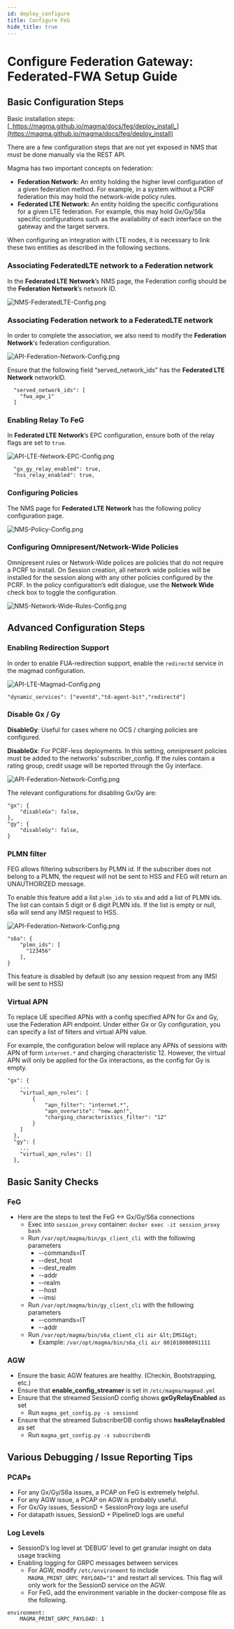 ```yaml
---
id: deploy_configure
title: Configure FeG
hide_title: true
---
```


# Configure Federation Gateway: Federated-FWA Setup Guide

## Basic Configuration Steps

Basic installation steps: [_https://magma.github.io/magma/docs/feg/deploy_install_](https://magma.github.io/magma/docs/feg/deploy_install)

There are a few configuration steps that are not yet exposed in NMS that must be done manually via the REST API.

Magma has two important concepts on federation:

* **Federation Network:** An entity holding the higher level configuration of a given federation method. For example, in a system without a PCRF federation this may hold the network-wide policy rules.
* **Federated LTE Network:** An entity holding the specific configurations for a given LTE federation. For example, this may hold Gx/Gy/S6a specific configurations such as the availability of each interface on the gateway and the target servers.

When configuring an integration with LTE nodes, it is necessary to link these two entities as described in the following sections.

### Associating FederatedLTE network to a Federation network

In the **Federated LTE** **Network**’s NMS page, the Federation config should be the **Federation** **Network**’s network ID.

![NMS-FederatedLTE-Config.png](/assets/feg/NMS-FederatedLTE-Config.png)

### Associating Federation network to a FederatedLTE network

In order to complete the association, we also need to modify the **Federation Network**‘s federation configuration.

![API-Federation-Network-Config.png](/assets/feg/API-Federation-Network-Config.png)

Ensure that the following field “served_network_ids” has the **Federated LTE** **Network** networkID.

```
  "served_network_ids": [
    "fwa_agw_1"
  ]
```

### Enabling Relay To FeG

In **Federated LTE** **Network**’s EPC configuration, ensure both of the relay flags are set to `true`.

![API-LTE-Network-EPC-Config.png](/assets/feg/API-LTE-Network-EPC-Config.png)
```
  "gx_gy_relay_enabled": true,
  "hss_relay_enabled": true,
```

### Configuring Policies

The NMS page for  **Federated LTE Network** has the following policy configuration page.

![NMS-Policy-Config.png](/assets/feg/NMS-Policy-Config.png)

### Configuring Omnipresent/Network-Wide Policies

Omnipresent rules or Network-Wide polices are policies that do not require a PCRF to install. On Session creation, all network wide policies will be installed for the session along with any other policies configured by the PCRF.
In the policy configuration’s edit dialogue, use the **Network Wide** check box to toggle the configuration.

![NMS-Network-Wide-Rules-Config.png](/assets/feg/NMS-Network-Wide-Rules-Config.png)


## Advanced Configuration Steps

### Enabling Redirection Support

In order to enable FUA-redirection support, enable the `redirectd` service in the magmad configuration.

![API-LTE-Magmad-Config.png](/assets/feg/API-LTE-Magmad-Config.png)
```
"dynamic_services": ["eventd","td-agent-bit","redirectd"]
```

### Disable Gx / Gy

**DisableGy**: Useful for cases where no OCS / charging policies are configured.

**DisableGx**: For PCRF-less deployments. In this setting, omnipresent policies must be added to the networks’ subscriber_config. If the rules contain a rating group, credit usage will be reported through the Gy interface.

![API-Federation-Network-Config.png](/assets/feg/API-Federation-Network-Config.png)

The relevant configurations for disabling Gx/Gy are:

```
"gx": {
    "disableGx": false,
},
"gy": {
    "disableGy": false,
}
```



### PLMN filter

FEG allows filtering subscribers by PLMN id. If the subscriber does not belong
to a PLMN, the request will not be sent to HSS and FEG will return an
UNAUTHORIZED message.

To enable this feature add a list `plmn_ids` to `s6a` and add a list of PLMN
ids. The list can contain 5 digit or 6 digit PLMN ids. If the list is empty or
null, s6a will send any IMSI request to HSS.

![API-Federation-Network-Config.png](/assets/feg/API-Federation-Network-Config.png)

```
"s6a": {
    "plmn_ids": [
      "123456"
    ],
}
```

This feature is disabled by default (so any session request from any IMSI will be sent to HSS)

### Virtual APN
To replace UE specified APNs with a config specified APN for Gx and Gy, use the
Federation API endpoint.
Under either Gx or Gy configuration, you can specify a list of filters and
virtual APN value.

For example, the configuration below will replace any APNs of sessions with
APN of form `internet.*` and charging characteristic 12. However, the virtual
APN will only be applied for the Gx interactions, as the config for Gy is empty.
```
"gx": {
    ...
    "virtual_apn_rules": [
        {
            "apn_filter": "internet.*",
            "apn_overwrite": "new.apn!",
            "charging_characteristics_filter": "12"
        }
    ]
  },
  "gy": {
    ...
    "virtual_apn_rules": []
  },
```

## Basic Sanity Checks

### FeG

* Here are the steps to test the FeG &lt;-&gt; Gx/Gy/S6a connections
    * Exec into `session_proxy` container: `docker exec -it session_proxy bash`
    * Run `/var/opt/magma/bin/gx_client_cli `with the following parameters
        * --commands=IT
        * --dest_host
        * --dest_realm
        * --addr
        * --realm
        * --host
        * --imsi
    * Run `/var/opt/magma/bin/gy_client_cli` with the following parameters
        * --commands=IT
        * --addr
    * Run `/var/opt/magma/bin/s6a_client_cli air &lt;IMSI&gt;`
        * Example: `/var/opt/magma/bin/s6a_cli air 001010000091111`

### AGW

* Ensure the basic AGW features are healthy. (Checkin, Bootstrapping, etc.)
* Ensure that **enable_config_streamer** is set in `/etc/magma/magmad.yml`
* Ensure that the streamed SessionD config shows **gxGyRelayEnabled** as set
    * Run `magma_get_config.py -s sessiond`
* Ensure that the streamed SubscriberDB config shows **hssRelayEnabled** as set
    * Run `magma_get_config.py -s subscriberdb`

## Various Debugging / Issue Reporting Tips

### PCAPs

* For any Gx/Gy/S6a issues, a PCAP on FeG is extremely helpful.
* For any AGW issue, a PCAP on AGW is probably useful.
* For Gx/Gy issues, SessionD + SessionProxy logs are useful
* For datapath issues, SessionD + PipelineD logs are useful



### Log Levels

* SessionD’s log level at ‘DEBUG’ level to get granular insight on data usage tracking
* Enabling logging for GRPC messages between services
    * For AGW, modify `/etc/environment` to include `MAGMA_PRINT_GRPC_PAYLOAD="1"` and restart all services. This flag will only work for the SessionD service on the AGW.
    * For FeG, add the environment variable in the docker-compose file as the following.
```
environment:
    MAGMA_PRINT_GRPC_PAYLOAD: 1
```

